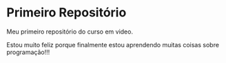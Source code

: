 # Primeiro Repositório
 Meu primeiro repositório do curso em video.

 Estou muito feliz porque finalmente estou aprendendo muitas coisas sobre programação!!!
